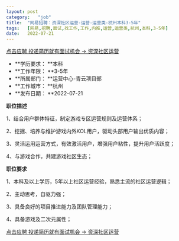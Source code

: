 ```yaml
---
layout:	post
category:	"job"
title:	"网易招聘：资深社区运营-运营-运营类-杭州本科3-5年"
tags:	[网易,招聘,面试,找工作,工作,内推,运营,运营类,杭州,本科,3-5年]
date:	2022-07-21
---
```


[点击应聘 投递简历就有面试机会 ->  资深社区运营](http://mobile.bole.netease.com/bole/boleDetail?id=35839&employeeId=346f03c3cda5f04c&key=all)



- **学历要求： **本科
- **工作年限： **3-5年
- **所属部门： **运营中心-青云项目部
- **工作城市： **杭州
- **发布日期： **2022-07-21



**职位描述**

1、结合用户群体特征，制定游戏专区运营规则及运营体系；

2、挖掘、培养与维护游戏内外KOL用户，驱动头部用户输出优质内容；

3、灵活运用运营方式，有效激活用户，增强用户粘性，提升用户活跃度；

4、与游戏合作，共建游戏社区生态；



**职位要求**

1、本科及以上学历，5年以上社区运营经验，熟悉主流的社区运营逻辑；

2、主动思考，自驱力强；

3、具备良好的项目推进能力及团队管理能力；

4、具备游戏及二次元属性；



[点击应聘 投递简历就有面试机会 ->  资深社区运营](http://mobile.bole.netease.com/bole/boleDetail?id=35839&employeeId=346f03c3cda5f04c&key=all)